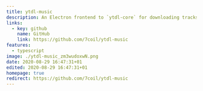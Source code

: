 ```yaml
---
title: ytdl-music
description: An Electron frontend to `ytdl-core` for downloading tracks off of YouTube Music with album art and song metadata
links:
  - key: github
    name: GitHub
    link: https://github.com/7coil/ytdl-music
features:
  - typescript
image: ./ytdl-music_zm3wudoxwN.png
date: 2020-08-29 16:47:31+01
edited: 2020-08-29 16:47:31+01
homepage: true
redirect: https://github.com/7coil/ytdl-music
---
```

